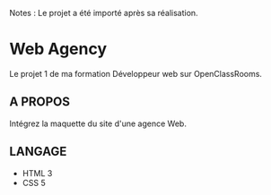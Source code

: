 Notes : Le projet a été importé après sa réalisation.

<h1>Web Agency</h1>

Le projet 1 de ma formation Développeur web sur OpenClassRooms.

<h2> A PROPOS </h2>

Intégrez la maquette du site d'une agence Web.

<h2> LANGAGE </h2>

- HTML 3
- CSS 5
